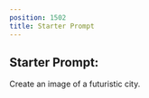 ```yaml
---
position: 1502
title: Starter Prompt
---
```


## Starter Prompt:

Create an image of a futuristic city.
